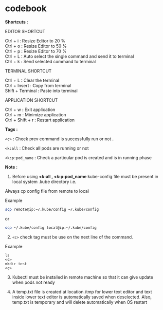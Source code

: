 # codebook



**Shortcuts :**

EDITOR SHORTCUT

Ctrl + i : Resize Editor to 20 %\
Ctrl + o : Resize Editor to 50 %\
Ctrl + p : Resize Editor to 70 %\
Ctrl + L : Auto select the single command and send it to terminal\
Ctrl + k : Send selected command to terminal

TERMINAL SHORTCUT

Ctrl + L : Clear the terminal\
Ctrl + Insert : Copy from terminal\
Shift + Terminal : Paste into terminal

APPLICATION SHORTCUT

Ctrl + w : Exit application\
Ctrl + m : Minimize application\
Ctrl + Shift + r : Restart application



**Tags :**

```<c>``` : Check prev command is successfully run or not . 

```<k:all``` : Check all pods are running or not  

```<k:p:pod_name``` : Check a particular pod is created and is in running phase 


**Note :**

1. Before using **<k:all , <k:p:pod_name** kube-config file must be present in local system .kube directory i.e. 
  
Always cp config file from remote to local 
  
Example
```bash
scp remote@ip:~/.kube/config ~/.kube/config
```
or
```bash
scp ~/.kube/config local@ip:~/.kube/config
```

2. ```<c>``` check tag must be use on the next line of the command.

Example

```
ls
<c>
mkdir test
<c>
```

3. Kubectl must be installed in remote machine so that it can give update when pods not ready 


4. A temp.txt file is created at location /tmp for lower text editor and text inside lower text editor is automatically saved when deselected.
   Also, temp.txt is temporary and will delete automatically when OS restart 

